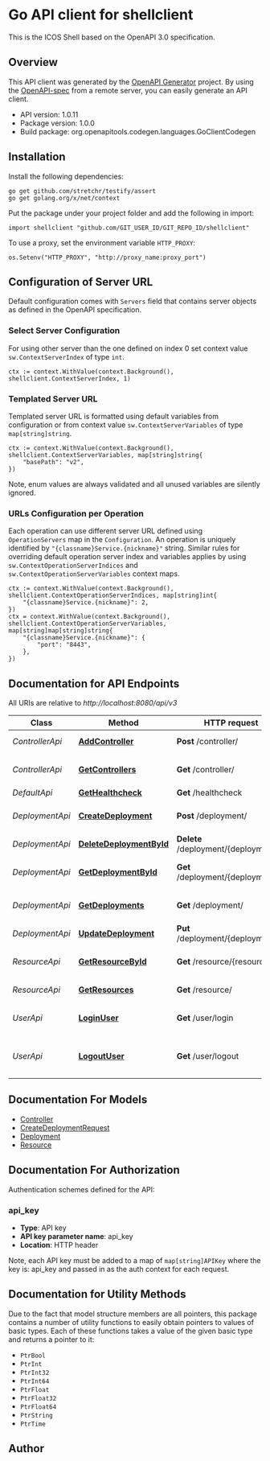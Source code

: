 # Go API client for shellclient

This is the ICOS Shell based on the OpenAPI 3.0 specification.

## Overview
This API client was generated by the [OpenAPI Generator](https://openapi-generator.tech) project.  By using the [OpenAPI-spec](https://www.openapis.org/) from a remote server, you can easily generate an API client.

- API version: 1.0.11
- Package version: 1.0.0
- Build package: org.openapitools.codegen.languages.GoClientCodegen

## Installation

Install the following dependencies:

```shell
go get github.com/stretchr/testify/assert
go get golang.org/x/net/context
```

Put the package under your project folder and add the following in import:

```golang
import shellclient "github.com/GIT_USER_ID/GIT_REPO_ID/shellclient"
```

To use a proxy, set the environment variable `HTTP_PROXY`:

```golang
os.Setenv("HTTP_PROXY", "http://proxy_name:proxy_port")
```

## Configuration of Server URL

Default configuration comes with `Servers` field that contains server objects as defined in the OpenAPI specification.

### Select Server Configuration

For using other server than the one defined on index 0 set context value `sw.ContextServerIndex` of type `int`.

```golang
ctx := context.WithValue(context.Background(), shellclient.ContextServerIndex, 1)
```

### Templated Server URL

Templated server URL is formatted using default variables from configuration or from context value `sw.ContextServerVariables` of type `map[string]string`.

```golang
ctx := context.WithValue(context.Background(), shellclient.ContextServerVariables, map[string]string{
	"basePath": "v2",
})
```

Note, enum values are always validated and all unused variables are silently ignored.

### URLs Configuration per Operation

Each operation can use different server URL defined using `OperationServers` map in the `Configuration`.
An operation is uniquely identified by `"{classname}Service.{nickname}"` string.
Similar rules for overriding default operation server index and variables applies by using `sw.ContextOperationServerIndices` and `sw.ContextOperationServerVariables` context maps.

```golang
ctx := context.WithValue(context.Background(), shellclient.ContextOperationServerIndices, map[string]int{
	"{classname}Service.{nickname}": 2,
})
ctx = context.WithValue(context.Background(), shellclient.ContextOperationServerVariables, map[string]map[string]string{
	"{classname}Service.{nickname}": {
		"port": "8443",
	},
})
```

## Documentation for API Endpoints

All URIs are relative to *http://localhost:8080/api/v3*

Class | Method | HTTP request | Description
------------ | ------------- | ------------- | -------------
*ControllerApi* | [**AddController**](docs/ControllerApi.md#addcontroller) | **Post** /controller/ | Adds a new controller
*ControllerApi* | [**GetControllers**](docs/ControllerApi.md#getcontrollers) | **Get** /controller/ | Returns a list of controllers
*DefaultApi* | [**GetHealthcheck**](docs/DefaultApi.md#gethealthcheck) | **Get** /healthcheck | 
*DeploymentApi* | [**CreateDeployment**](docs/DeploymentApi.md#createdeployment) | **Post** /deployment/ | Creates a new deployment
*DeploymentApi* | [**DeleteDeploymentById**](docs/DeploymentApi.md#deletedeploymentbyid) | **Delete** /deployment/{deploymentId} | Deletes a deployment
*DeploymentApi* | [**GetDeploymentById**](docs/DeploymentApi.md#getdeploymentbyid) | **Get** /deployment/{deploymentId} | Find deployment by ID
*DeploymentApi* | [**GetDeployments**](docs/DeploymentApi.md#getdeployments) | **Get** /deployment/ | Returns a list of deployments
*DeploymentApi* | [**UpdateDeployment**](docs/DeploymentApi.md#updatedeployment) | **Put** /deployment/{deploymentId} | Updates a deployment
*ResourceApi* | [**GetResourceById**](docs/ResourceApi.md#getresourcebyid) | **Get** /resource/{resourceId} | Find resource by ID
*ResourceApi* | [**GetResources**](docs/ResourceApi.md#getresources) | **Get** /resource/ | Returns a list of resources
*UserApi* | [**LoginUser**](docs/UserApi.md#loginuser) | **Get** /user/login | Logs user into the system
*UserApi* | [**LogoutUser**](docs/UserApi.md#logoutuser) | **Get** /user/logout | Logs out current logged in user session


## Documentation For Models

 - [Controller](docs/Controller.md)
 - [CreateDeploymentRequest](docs/CreateDeploymentRequest.md)
 - [Deployment](docs/Deployment.md)
 - [Resource](docs/Resource.md)


## Documentation For Authorization


Authentication schemes defined for the API:
### api_key

- **Type**: API key
- **API key parameter name**: api_key
- **Location**: HTTP header

Note, each API key must be added to a map of `map[string]APIKey` where the key is: api_key and passed in as the auth context for each request.


## Documentation for Utility Methods

Due to the fact that model structure members are all pointers, this package contains
a number of utility functions to easily obtain pointers to values of basic types.
Each of these functions takes a value of the given basic type and returns a pointer to it:

* `PtrBool`
* `PtrInt`
* `PtrInt32`
* `PtrInt64`
* `PtrFloat`
* `PtrFloat32`
* `PtrFloat64`
* `PtrString`
* `PtrTime`

## Author



